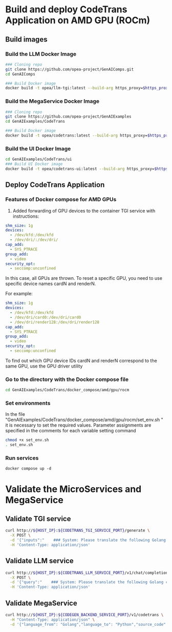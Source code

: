 # Build and deploy CodeTrans Application on AMD GPU (ROCm)

## Build images

### Build the LLM Docker Image

```bash
### Cloning repo
git clone https://github.com/opea-project/GenAIComps.git
cd GenAIComps

### Build Docker image
docker build -t opea/llm-tgi:latest --build-arg https_proxy=$https_proxy --build-arg http_proxy=$http_proxy -f comps/llms/text-generation/tgi/Dockerfile .
```

### Build the MegaService Docker Image

```bash
### Cloning repo
git clone https://github.com/opea-project/GenAIExamples
cd GenAIExamples/CodeTrans

### Build Docker image
docker build -t opea/codetrans:latest --build-arg https_proxy=$https_proxy --build-arg http_proxy=$http_proxy -f Dockerfile .
```

### Build the UI Docker Image

```bash
cd GenAIExamples/CodeTrans/ui
### Build UI Docker image
docker build -t opea/codetrans-ui:latest --build-arg https_proxy=$https_proxy --build-arg http_proxy=$http_proxy -f ./docker/Dockerfile .
```

## Deploy CodeTrans Application

### Features of Docker compose for AMD GPUs

1. Added forwarding of GPU devices to the container TGI service with instructions:

```yaml
shm_size: 1g
devices:
  - /dev/kfd:/dev/kfd
  - /dev/dri/:/dev/dri/
cap_add:
  - SYS_PTRACE
group_add:
  - video
security_opt:
  - seccomp:unconfined
```

In this case, all GPUs are thrown. To reset a specific GPU, you need to use specific device names cardN and renderN.

For example:

```yaml
shm_size: 1g
devices:
  - /dev/kfd:/dev/kfd
  - /dev/dri/card0:/dev/dri/card0
  - /dev/dri/render128:/dev/dri/render128
cap_add:
  - SYS_PTRACE
group_add:
  - video
security_opt:
  - seccomp:unconfined
```

To find out which GPU device IDs cardN and renderN correspond to the same GPU, use the GPU driver utility

### Go to the directory with the Docker compose file

```bash
cd GenAIExamples/CodeTrans/docker_compose/amd/gpu/rocm
```

### Set environments

In the file "GenAIExamples/CodeTrans/docker_compose/amd/gpu/rocm/set_env.sh " it is necessary to set the required values. Parameter assignments are specified in the comments for each variable setting command

```bash
chmod +x set_env.sh
. set_env.sh
```

### Run services

```
docker compose up -d
```

# Validate the MicroServices and MegaService

## Validate TGI service

```bash
curl http://${HOST_IP}:${CODETRANS_TGI_SERVICE_PORT}/generate \
  -X POST \
  -d '{"inputs":"    ### System: Please translate the following Golang codes into  Python codes.    ### Original codes:    '\'''\'''\''Golang    \npackage main\n\nimport \"fmt\"\nfunc main() {\n    fmt.Println(\"Hello, World!\");\n    '\'''\'''\''    ### Translated codes:","parameters":{"max_new_tokens":17, "do_sample": true}}' \
  -H 'Content-Type: application/json'
```

## Validate LLM service

```bash
curl http://${HOST_IP}:${CODETRANS_LLM_SERVICE_PORT}/v1/chat/completions \
  -X POST \
  -d '{"query":"    ### System: Please translate the following Golang codes into  Python codes.    ### Original codes:    '\'''\'''\''Golang    \npackage main\n\nimport \"fmt\"\nfunc main() {\n    fmt.Println(\"Hello, World!\");\n    '\'''\'''\''    ### Translated codes:"}' \
  -H 'Content-Type: application/json'
```

## Validate MegaService

```bash
curl http://${HOST_IP}:${CODEGEN_BACKEND_SERVICE_PORT}/v1/codetrans \
  -H "Content-Type: application/json" \
  -d '{"language_from": "Golang","language_to": "Python","source_code": "package main\n\nimport \"fmt\"\nfunc main() {\n    fmt.Println(\"Hello, World!\");\n}"}'
```
